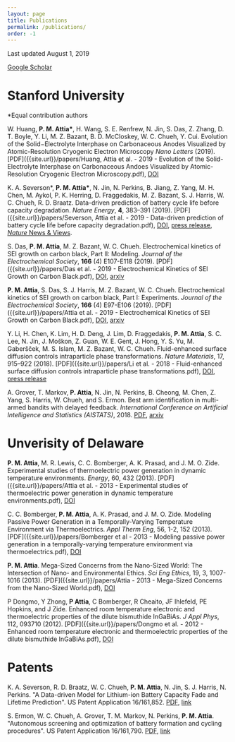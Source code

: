```yaml
---
layout: page
title: Publications
permalink: /publications/
order: -1
---
```

Last updated August 1, 2019

[Google Scholar](https://scholar.google.com/citations?user=GyD43R4AAAAJ&hl=en&oi=ao)

# Stanford University

*Equal contribution authors

W. Huang, **P. M. Attia\***, H. Wang, S. E. Renfrew, N. Jin, S. Das, Z. Zhang,
D. T. Boyle, Y. Li, M. Z. Bazant, B. D. McCloskey, W. C. Chueh, Y. Cui.
Evolution of the Solid−Electrolyte Interphase on Carbonaceous Anodes
Visualized by Atomic-Resolution Cryogenic Electron Microscopy
*Nano Letters* (2019).
[PDF]({{site.url}}/papers/Huang, Attia et al. - 2019 - Evolution of the Solid-Electrolyte Interphase on Carbonaceous Andoes Visualized by Atomic-Resolution Cryogenic Electron Microscopy.pdf),
[DOI](https://dx.doi.org/10.1021/acs.nanolett.9b01515)

K. A. Severson\*, **P. M. Attia\***, N. Jin, N. Perkins, B. Jiang,
Z. Yang, M. H. Chen, M. Aykol, P. K. Herring, D. Fraggedakis,
M. Z. Bazant, S. J. Harris, W. C. Chueh, R. D. Braatz.
Data-driven prediction of battery cycle life before capacity degradation.
*Nature Energy*, **4**, 383–391 (2019).
[PDF]({{site.url}}/papers/Severson, Attia et al. - 2019 - Data-driven prediction of battery cycle life before capacity degradation.pdf),
[DOI](https://doi.org/10.1038/s41560-019-0356-8),
[press release](https://news.stanford.edu/2019/03/25/ai-accurately-predicts-useful-life-batteries/),
[*Nature* News & Views](https://www.nature.com/articles/d41586-019-01138-1).

S. Das, **P. M. Attia**, M. Z. Bazant, W. C. Chueh.
Electrochemical kinetics of SEI growth on carbon black, Part II: Modeling.
*Journal of the Electrochemical Society*, **166** (4) E107-E118 (2019).
[PDF]({{site.url}}/papers/Das et al. - 2019 - Electrochemical Kinetics of SEI Growth on Carbon Black.pdf),
[DOI](https://dx.doi.org/10.1149/2.0241904jes),
[arxiv](https://arxiv.org/abs/1901.01326)

**P. M. Attia**, S. Das, S. J. Harris, M. Z. Bazant, W. C. Chueh.
Electrochemical kinetics of SEI growth on carbon black, Part I: Experiments.
*Journal of the Electrochemical Society*, **166** (4) E97-E106 (2019).
[PDF]({{site.url}}/papers/Attia et al. - 2019 - Electrochemical Kinetics of SEI Growth on Carbon Black.pdf),
[DOI](https://dx.doi.org/10.1149/2.0231904jes),
[arxiv](https://arxiv.org/abs/1901.01190)

Y. Li, H. Chen, K. Lim, H. D. Deng, J. Lim, D. Fraggedakis, **P. M. Attia**,
S. C. Lee, N. Jin, J. Moškon, Z. Guan, W. E. Gent, J. Hong, Y. S. Yu,
M. Gaberšček, M. S. Islam, M. Z. Bazant, W. C. Chueh.
Fluid-enhanced surface diffusion controls intraparticle phase transformations.
*Nature Materials*, 17, 915–922 (2018).
[PDF]({{site.url}}/papers/Li et al. - 2018 - Fluid-enhanced surface diffusion controls intraparticle phase transformations.pdf),
[DOI](https://dx.doi.org/10.1038/s41563-018-0168-4),
[press release](https://www6.slac.stanford.edu/news/2018-09-17-x-rays-uncover-hidden-property-leads-failure-lithium-ion-battery-material.aspx)

A. Grover, T. Markov, **P. Attia**, N. Jin, N. Perkins,
B. Cheong, M. Chen, Z. Yang, S. Harris, W. Chueh, and S. Ermon.
Best arm identification in multi-armed bandits with delayed feedback.
*International Conference on Artificial Intelligence and Statistics (AISTATS)*, 2018.
[PDF]({{site.url}}/papers/1803.10937.pdf), [arxiv](https://arxiv.org/abs/1803.10937)

# Unverisity of Delaware

**P. M. Attia**, M. R. Lewis, C. C. Bomberger, A. K. Prasad, and J. M. O. Zide.
 Experimental studies of thermoelectric power generation in dynamic temperature environments.
 *Energy*, 60, 432 (2013).
 [PDF]({{site.url}}/papers/Attia et al. - 2013 - Experimental studies of thermoelectric power generation in dynamic temperature environments.pdf),
 [DOI](https://dx.doi.org/10.1016/j.energy.2013.08.046)

C. C. Bomberger, **P. M. Attia**, A. K. Prasad, and J. M. O. Zide.
Modeling Passive Power Generation in a Temporally-Varying Temperature Environment via Thermoelectrics.
*Appl Therm Eng*, 56, 1-2, 152 (2013).
[PDF]({{site.url}}/papers/Bomberger et al - 2013 - Modeling passive power generation in a temporally-varying temperature environment via thermoelectrics.pdf),
[DOI](https://dx.doi.org/10.1016/j.applthermaleng.2013.02.039)

**P. M. Attia**.
Mega-Sized Concerns from the Nano-Sized World: The Intersection of Nano- and Environmental Ethics.
*Sci Eng Ethics*, 19, 3, 1007-1016 (2013).
[PDF]({{site.url}}/papers/Attia - 2013 - Mega-Sized Concerns from the Nano-Sized World.pdf),
[DOI](https://dx.doi.org/10.1007/s11948-012-9422-3)

P Dongmo, Y Zhong, **P Attia**, C Bomberger, R Cheaito, JF Ihlefeld, PE Hopkins, and J Zide.
Enhanced room temperature electronic and thermoelectric properties of the dilute bismuthide InGaBiAs.
*J Appl Phys*, 112, 093710 (2012).
[PDF]({{site.url}}/papers/Dongmo et al. - 2012 - Enhanced room temperature electronic and thermoelectric properties of the dilute bismuthide InGaBiAs.pdf),
[DOI](https://dx.doi.org/10.1063/1.4761996)

# Patents

K. A. Severson, R. D. Braatz, W. C. Chueh, **P. M. Attia**, N. Jin,
S. J. Harris, N. Perkins.
"A Data-driven Model for Lithium-ion Battery Capacity Fade and Lifetime Prediction".
US Patent Application 16/161,852.
[PDF]({{site.url}}/papers/US20190113577A1.pdf),
[link](https://patents.google.com/patent/US20190113577A1/)

S. Ermon, W. C. Chueh, A. Grover, T. M. Markov, N. Perkins, **P. M. Attia**.
"Autonomous screening and optimization of battery formation and cycling procedures".
US Patent Application 16/161,790.
[PDF]({{site.url}}/papers/US20190115778A1.pdf),
[link](https://patents.google.com/patent/US20190115778A1/)
